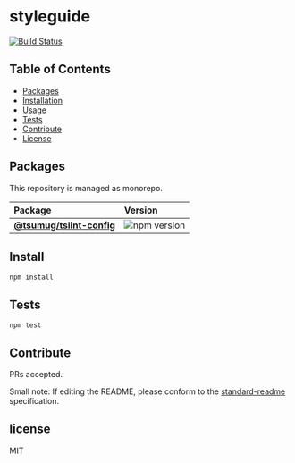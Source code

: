 # styleguide

[![Build Status](https://travis-ci.com/TMG-SK/styleguide.svg?branch=master)](https://travis-ci.com/TMG-SK/styleguide)

## Table of Contents

* [Packages](#packages)
* [Installation](#install)
* [Usage](#usage)
* [Tests](#tests)
* [Contribute](#contribute)
* [License](#license)

## Packages

This repository is managed as monorepo.

| Package                                              | Version                                                                |
| :--------------------------------------------------- | :--------------------------------------------------------------------- |
| **[@tsumug/tslint-config](/packages/tslint-config)** | ![npm version](https://badge.fury.io/js/%40tsumug%2Ftslint-config.svg) |

## Install

    npm install

## Tests

    npm test

## Contribute

PRs accepted.

Small note: If editing the README, please conform to the [standard-readme](https://github.com/RichardLitt/standard-readme) specification.

## license

MIT
